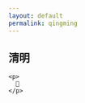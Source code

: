 ```yaml
---
layout: default
permalink: qingming
---
```


<div>

  <section>
    <p>
    </p>
    <h2>清明</h2>
    
    <p>
      📸
    </p>

  </section>

</div>
